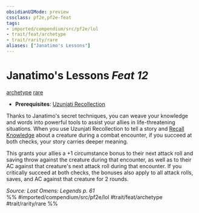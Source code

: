 ```yaml
---
obsidianUIMode: preview
cssclass: pf2e,pf2e-feat
tags:
- imported/compendium/src/pf2e/lol
- trait/feat/archetype
- trait/rarity/rare
aliases: ["Janatimo's Lessons"]
---
```

# Janatimo's Lessons  *Feat 12*  
[archetype](archetype.md)  [rare](rare.md)  

- **Prerequisites**: [Uzunjati Recollection](uzunjati-recollection-locg.md)

Thanks to Janatimo's secret techniques, you can weave your knowledge and words into powerful tools to assist your allies in life-threatening situations. When you use Uzunjati Recollection to tell a story and [Recall Knowledge](recall-knowledge.md) about a creature during a combat encounter, if you succeed at both checks, your story carries deeper meaning.

This grants your allies a +1 circumstance bonus to their next attack roll and saving throw against the creature during that encounter, as well as to their AC against that creature's next attack roll during that encounter. If you critically succeed at both checks, the bonuses also apply to all attack rolls, saves, and AC against that creature for 2 rounds.

*Source: Lost Omens: Legends p. 61*  
%% #imported/compendium/src/pf2e/lol #trait/feat/archetype #trait/rarity/rare %%